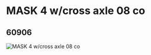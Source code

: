 # MASK 4 w/cross axle 08 co
## 60906
![MASK 4 w/cross axle 08 co](https://lc-www-live-s.legocdn.com/media/bricks/5/2/4542118.jpg)